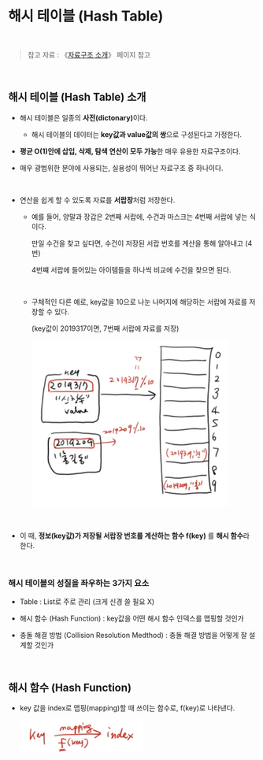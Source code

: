 # 해시 테이블 (Hash Table)

<br/>

>  참고 자료 : 《<a href="https://github.com/SangYoonLee1231/TIL/blob/main/DataStructure/data_structure_introduction.md">자료구조 소개</a>》 페이지 참고

<br/>

## 해시 테이블 (Hash Table) 소개

* 해시 테이블은 일종의 <strong>사전(dictonary)</strong>이다.

    * 해시 테이블의 데이터는 <strong>key값과 value값의 쌍</strong>으로 구성된다고 가정한다.

* <strong>평균 O(1)안에 삽입, 삭제, 탐색 연산이 모두 가능</strong>한 매우 유용한 자료구조이다.

* 매우 광범위한 분야에 사용되는, 실용성이 뛰어난 자료구조 중 하나이다.

<br/>

* 연산을 쉽게 할 수 있도록 자료를 <strong>서랍장</strong>처럼 저장한다.

    * 예를 들어, 양말과 장갑은 2번째 서랍에, 수건과 마스크는 4번째 서랍에 넣는 식이다.

      만일 수건을 찾고 싶다면, 수건이 저장된 서랍 번호를 계산을 통해 알아내고 (4번)  

        4번쨰 서랍에 들어있는 아이템들을 하나씩 비교에 수건을 찾으면 된다.

    <br/>

    * 구체적인 다른 예로, key값을 10으로 나눈 나머지에 해당하는 서랍에 자료를 저장할 수 있다.

        (key값이 2019317이면, 7번째 서랍에 자료를 저장)

        <img src="img/hash_table1.png" width="400px">

<br/>

* 이 때, <strong>정보(key값)가 저장될 서랍장 번호를 계산하는 함수 f(key)</strong> 를 <strong>해시 함수</strong>라 한다.

<br/>

### 해시 테이블의 성질을 좌우하는 3가지 요소

* Table : List로 주로 관리 (크게 신경 쓸 필요 X)

* 해시 함수 (Hash Function) : key값을 어떤 해시 함수 인덱스를 맵핑할 것인가

* 충돌 해결 방법 (Collision Resolution Medthod) : 충돌 해결 방법을 어떻게 잘 설계할 것인가

<br/>

## 해시 함수 (Hash Function)

* key 값을 index로 맵핑(mapping)할 때 쓰이는 함수로, f(key)로 나타낸다.

    <img src="img/hash_table2.png" width="250px">